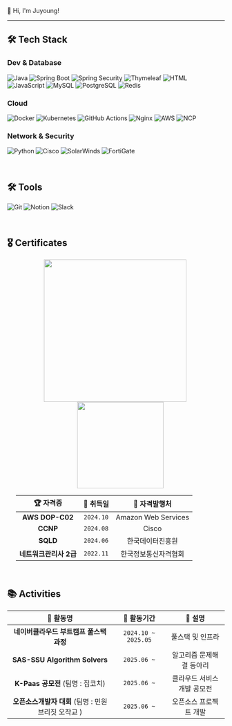 👋 Hi, I'm Juyoung!

---

## 🛠️ **Tech Stack**

### **Dev & Database**
![Java](https://img.shields.io/badge/Java-007396?style=for-the-badge&logo=java&logoColor=white)
![Spring Boot](https://img.shields.io/badge/Spring_Boot-6DB33F?style=for-the-badge&logo=spring-boot&logoColor=white)
![Spring Security](https://img.shields.io/badge/Spring_Security-6DB33F?style=for-the-badge&logo=spring-security&logoColor=white)
![Thymeleaf](https://img.shields.io/badge/Thymeleaf-005F0F?style=for-the-badge&logo=thymeleaf&logoColor=white)
![HTML](https://img.shields.io/badge/HTML-E34F26?style=for-the-badge&logo=html5&logoColor=white)
![JavaScript](https://img.shields.io/badge/JavaScript-F7DF1E?style=for-the-badge&logo=javascript&logoColor=black)
![MySQL](https://img.shields.io/badge/MySQL-4479A1?style=for-the-badge&logo=mysql&logoColor=white)
![PostgreSQL](https://img.shields.io/badge/PostgreSQL-336791?style=for-the-badge&logo=postgresql&logoColor=white)
![Redis](https://img.shields.io/badge/Redis-DC382D?style=for-the-badge&logo=redis&logoColor=white)

### **Cloud**
![Docker](https://img.shields.io/badge/Docker-2496ED?style=for-the-badge&logo=docker&logoColor=white)
![Kubernetes](https://img.shields.io/badge/Kubernetes-326CE5?style=for-the-badge&logo=kubernetes&logoColor=white)
![GitHub Actions](https://img.shields.io/badge/GitHub_Actions-2088FF?style=for-the-badge&logo=github-actions&logoColor=white)
![Nginx](https://img.shields.io/badge/Nginx-009639?style=for-the-badge&logo=nginx&logoColor=white)
![AWS](https://img.shields.io/badge/AWS-232F3E?style=for-the-badge&logo=amazon-aws&logoColor=white)
![NCP](https://img.shields.io/badge/NCP-03C75A?style=for-the-badge&logo=naver&logoColor=white)

### **Network & Security**
![Python](https://img.shields.io/badge/Python-3776AB?style=for-the-badge&logo=python&logoColor=white)
![Cisco](https://img.shields.io/badge/Cisco-1BA0D7?style=for-the-badge&logo=cisco&logoColor=white)
![SolarWinds](https://img.shields.io/badge/SolarWinds-FF6A00?style=for-the-badge&logo=solarwinds&logoColor=white)
![FortiGate](https://img.shields.io/badge/FortiGate-EE3124?style=for-the-badge&logo=fortinet&logoColor=white)

<br>

## 🛠 **Tools**
![Git](https://img.shields.io/badge/Git-F05032?style=for-the-badge&logo=git&logoColor=white)
![Notion](https://img.shields.io/badge/Notion-000000?style=for-the-badge&logo=notion&logoColor=white)
![Slack](https://img.shields.io/badge/Slack-4A154B?style=for-the-badge&logo=slack&logoColor=white)

<br>

## 🎖️ **Certificates**
<div align="center">
<img src="https://github.com/user-attachments/assets/63d06b85-2569-4174-89d9-ebe2f968f13d" width="330" style="margin-right: 5px;"/>
<img src="https://github.com/user-attachments/assets/81248016-6950-4b29-b17f-bfc46af04676" width="200" style="margin-left: 20px;"/>
</div>


<div align="center" style="margin-left: 20px;">

| 🏆 **자격증** | 📅 **취득일** | 🏢 **자격발행처** |
|:---:|:---:|:---:|
| **AWS DOP-C02** | `2024.10` | Amazon Web Services |
| **CCNP** | `2024.08` | Cisco |
| **SQLD** | `2024.06` | 한국데이터진흥원 |
| **네트워크관리사 2급** | `2022.11` | 한국정보통신자격협회 |

</div>


<br>

## 📚 **Activities**

<div align="center">
  
| 🎯 **활동명** | 📅 **활동기간** | 📝 **설명** |
|:---:|:---:|:---:|
| **네이버클라우드 부트캠프 풀스택과정** | `2024.10 ~ 2025.05` | 풀스택 및 인프라 |
| **SAS-SSU Algorithm Solvers** | `2025.06 ~` | 알고리즘 문제해결 동아리 |
| **K-Paas 공모전** (팀명 : 집코치)| `2025.06 ~` | 클라우드 서비스 개발 공모전 |
| **오픈소스개발자 대회** (팀명 : 민원 브리짓 오작교 ) | `2025.06 ~` | 오픈소스 프로젝트 개발 |


</div>
